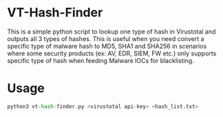 # VT-Hash-Finder

This is a simple python script to lookup one type of hash in Virustotal and outputs all 3 types of hashes.
This is useful when you need convert a specific type of malware hash to MD5, SHA1 and SHA256 in scenarios where some security products (ex: AV, EDR, SIEM, FW etc.) only supports specific type of hash when feeding Malware IOCs for blacklisting.

# Usage

```python
python3 vt-hash-finder.py <virustotal api-key> <hash_list.txt>
```
